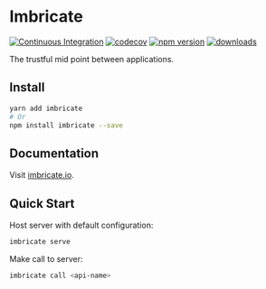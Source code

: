 # Imbricate

[![Continuous Integration](https://github.com/Imbricate/Imbricate/actions/workflows/ci.yml/badge.svg)](https://github.com/Imbricate/Imbricate/actions/workflows/ci.yml)
[![codecov](https://codecov.io/gh/Imbricate/Imbricate/branch/main/graph/badge.svg)](https://codecov.io/gh/Imbricate/Imbricate)
[![npm version](https://badge.fury.io/js/imbricate.svg)](https://badge.fury.io/js/imbricate)
[![downloads](https://img.shields.io/npm/dm/imbricate.svg)](https://www.npmjs.com/package/imbricate)

The trustful mid point between applications.

## Install

```sh
yarn add imbricate
# Or
npm install imbricate --save
```

## Documentation

Visit [imbricate.io](https://imbricate.io/).

## Quick Start

Host server with default configuration:

```sh
imbricate serve
```

Make call to server:

```sh
imbricate call <api-name>
```
